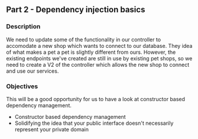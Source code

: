 ## Part 2 - Dependency injection basics

### Description

We need to update some of the functionality in our controller to accomodate a new shop which wants to connect to our database. They idea of what makes a pet a pet is slightly different from ours.
However, the existing endpoints we've created are still in use by existing pet shops, so we need to create a V2 of the controller which allows the new shop to connect and use our services.

### Objectives
This will be a good opportunity for us to have a look at constructor based dependency management.
* Constructor based dependency management
* Solidifying the idea that your public interface doesn't necessarily represent your private domain